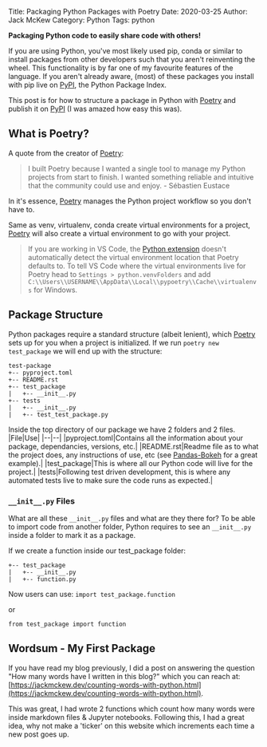 Title: Packaging Python Packages with Poetry
Date: 2020-03-25
Author: Jack McKew
Category: Python
Tags: python

**Packaging Python code to easily share code with others!**

If you are using Python, you've most likely used pip, conda or similar to install packages from other developers such that you aren't reinventing the wheel. This functionality is by far one of my favourite features of the language. If you aren't already aware, (most) of these packages you install with pip live on [PyPI](https://pypi.org/), the Python Package Index.

This post is for how to structure a package in Python with [Poetry](https://python-poetry.org/) and publish it on [PyPI](https://pypi.org/) (I was amazed how easy this was).

## What is Poetry?

A quote from the creator of [Poetry](https://python-poetry.org/):

> I built Poetry because I wanted a single tool to manage my Python projects from start to finish. I wanted something reliable and intuitive that the community could use and enjoy. - Sébastien Eustace

In it's essence, [Poetry](https://python-poetry.org/) manages the Python project workflow so you don't have to.

Same as venv, virtualenv, conda create virtual environments for a project, [Poetry](https://python-poetry.org/) will also create a virtual environment to go with your project.

> If you are working in VS Code, the [Python extension](https://marketplace.visualstudio.com/items?itemName=ms-python.python) doesn't automatically detect the virtual environment location that Poetry defaults to. To tell VS Code where the virtual environments live for Poetry head to `Settings > python.venvFolders` and add `C:\\Users\\USERNAME\\AppData\\Local\\pypoetry\\Cache\\virtualenvs` for Windows.

## Package Structure

Python packages require a standard structure (albeit lenient), which [Poetry](https://python-poetry.org/) sets up for you when a project is initialized.  If we run `poetry new test_package` we will end up with the structure:

``` tree
test-package
+-- pyproject.toml
+-- README.rst
+-- test_package
|   +-- __init__.py
+-- tests
|   +-- __init__.py
|   +-- test_test_package.py
```

Inside the top directory of our package we have 2 folders and 2 files.
|File|Use|
|--|--|
|pyproject.toml|Contains all the information about your package, dependancies, versions, etc.|
|README.rst|Readme file as to what the project does, any instructions of use, etc (see [Pandas-Bokeh](https://github.com/PatrikHlobil/Pandas-Bokeh) for a great example).|
|test_package|This is where all our Python code will live for the project.|
|tests|Following test driven development, this is where any automated tests live to make sure the code runs as expected.|

### `__init__.py` Files

What are all these `__init__.py` files and what are they there for? To be able to import code from another folder, Python requires to see an `__init__.py` inside a folder to mark it as a package.

If we create a function inside our test_package folder:

``` tree
+-- test_package
|   +-- __init__.py
|   +-- function.py
```

Now users can use:
`import test_package.function`

or

`from test_package import function`

## Wordsum - My First Package

If you have read my blog previously, I did a post on answering the question "How many words have I written in this blog?" which you can reach at: [https://jackmckew.dev/counting-words-with-python.html](https://jackmckew.dev/counting-words-with-python.html).

This was great, I had wrote 2 functions which count how many words were inside markdown files & Jupyter notebooks. Following this, I had a great idea, why not make a 'ticker' on this website which increments each time a new post goes up.